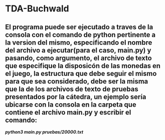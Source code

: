 # TDA-Buchwald
## El programa puede ser ejecutado a traves de la consola con el comando de python pertinente a la version del mismo, especificando el nombre del archivo a ejecutar(para el caso, main.py) y pasando, como argumento, el archivo de texto que especifique la disposicón de las monedas en el juego, la estructura que debe seguir el mismo para que sea considerado, debe ser la misma que la de los archivos de texto de pruebas presentados por la cátedra, un ejemplo sería ubicarse con la consola en la carpeta que contiene el archivo main.py y escribir el comando:
***python3 main.py pruebas/20000.txt***
